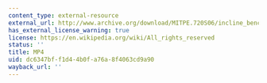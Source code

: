 ```yaml
---
content_type: external-resource
external_url: http://www.archive.org/download/MITPE.720S06/incline_bench_press_seat_adjustment-220k.mp4
has_external_license_warning: true
license: https://en.wikipedia.org/wiki/All_rights_reserved
status: ''
title: MP4
uid: dc6347bf-f1d4-4b0f-a76a-8f4063cd9a90
wayback_url: ''
---
```

